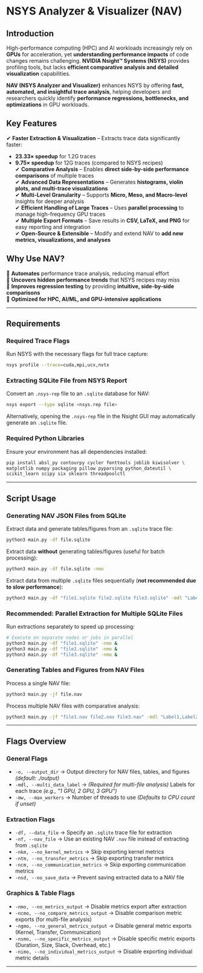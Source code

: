 # NSYS Analyzer & Visualizer (NAV)

## Introduction  
High-performance computing (HPC) and AI workloads increasingly rely on **GPUs** for acceleration, yet **understanding performance impacts** of code changes remains challenging. **NVIDIA Nsight™ Systems (NSYS)** provides profiling tools, but lacks **efficient comparative analysis and detailed visualization** capabilities.  

**NAV (NSYS Analyzer and Visualizer)** enhances NSYS by offering **fast, automated, and insightful trace analysis**, helping developers and researchers quickly identify **performance regressions, bottlenecks, and optimizations** in GPU workloads.  

## Key Features  
✔ **Faster Extraction & Visualization** – Extracts trace data significantly faster:  
  - **23.33× speedup** for 1.2G traces  
  - **9.75× speedup** for 12G traces (compared to NSYS recipes)  
✔ **Comparative Analysis** – Enables **direct side-by-side performance comparisons** of multiple traces  
✔ **Advanced Data Representations** – Generates **histograms, violin plots, and multi-trace visualizations**  
✔ **Multi-Level Granularity** – Supports **Micro, Meso, and Macro-level** insights for deeper analysis  
✔ **Efficient Handling of Large Traces** – Uses **parallel processing** to manage high-frequency GPU traces  
✔ **Multiple Export Formats** – Save results in **CSV, LaTeX, and PNG** for easy reporting and integration  
✔ **Open-Source & Extensible** – Modify and extend NAV to **add new metrics, visualizations, and analyses**  

## Why Use NAV?  
🔹 **Automates** performance trace analysis, reducing manual effort  
🔹 **Uncovers hidden performance trends** that NSYS recipes may miss  
🔹 **Improves regression testing** by providing **intuitive, side-by-side comparisons**  
🔹 **Optimized for HPC, AI/ML, and GPU-intensive applications**  

---

## Requirements  

### Required Trace Flags  
Run NSYS with the necessary flags for full trace capture:  
```bash
nsys profile --trace=cuda,mpi,ucx,nvtx 
```

### Extracting SQLite File from NSYS Report  
Convert an `.nsys-rep` file to an `.sqlite` database for NAV:  
```bash
nsys export --type sqlite <nsys.rep file>
```
Alternatively, opening the `.nsys-rep` file in the Nsight GUI may automatically generate an `.sqlite` file.  

### Required Python Libraries  
Ensure your environment has all dependencies installed:  
```bash
pip install absl_py contourpy cycler fonttools joblib kiwisolver \
matplotlib numpy packaging pillow pyparsing python_dateutil \
scikit_learn scipy six sklearn threadpoolctl
```

---

## Script Usage  

### Generating NAV JSON Files from SQLite  
Extract data and generate tables/figures from an `.sqlite` trace file:  
```bash
python3 main.py -df file.sqlite
```
Extract data **without** generating tables/figures (useful for batch processing):  
```bash
python3 main.py -df file.sqlite -nmo
```
Extract data from multiple `.sqlite` files sequentially (**not recommended due to slow performance**):  
```bash
python3 main.py -df "file1.sqlite file2.sqlite file3.sqlite" -mdl "Label1,Label2,Label3"
```

### Recommended: Parallel Extraction for Multiple SQLite Files  
Run extractions separately to speed up processing:  
```bash
# Execute on separate nodes or jobs in parallel
python3 main.py -df "file1.sqlite" -nmo &
python3 main.py -df "file2.sqlite" -nmo &
python3 main.py -df "file3.sqlite" -nmo &
```

### Generating Tables and Figures from NAV Files  
Process a single NAV file:  
```bash
python3 main.py -jf file.nav
```
Process multiple NAV files with comparative analysis:  
```bash
python3 main.py -jf "file1.nav file2.nav file3.nav" -mdl "Label1,Label2,Label3"
```

---

## Flags Overview  

### General Flags  
- `-o, --output_dir` → Output directory for NAV files, tables, and figures *(default: ./output)*  
- `-mdl, --multi_data_label` → *(Required for multi-file analysis)* Labels for each trace *(e.g., "1 GPU, 2 GPU, 3 GPU")*  
- `-mw, --max_workers` → Number of threads to use *(Defaults to CPU count if unset)*  

### Extraction Flags  
- `-df, --data_file` → Specify an `.sqlite` trace file for extraction  
- `-nf, --nav_file` → Use an existing NAV `.nav` file instead of extracting from `.sqlite`  
- `-nkm, --no_kernel_metrics` → Skip exporting kernel metrics  
- `-ntm, --no_transfer_metrics` → Skip exporting transfer metrics  
- `-ncm, --no_communication_metrics` → Skip exporting communication metrics  
- `-nsd, --no_save_data` → Prevent saving extracted data to a NAV file  

### Graphics & Table Flags  
- `-nmo, --no_metrics_output` → Disable metrics export after extraction  
- `-ncmo, --no_compare_metrics_output` → Disable comparison metric exports (for multi-file analysis)  
- `-ngmo, --no_general_metrics_output` → Disable general metric exports (Kernel, Transfer, Communication)  
- `-nsmo, --no_specific_metrics_output` → Disable specific metric exports (Duration, Size, Slack, Overhead, etc.)  
- `-nimo, --no_individual_metrics_output` → Disable exporting individual metric details  

---
